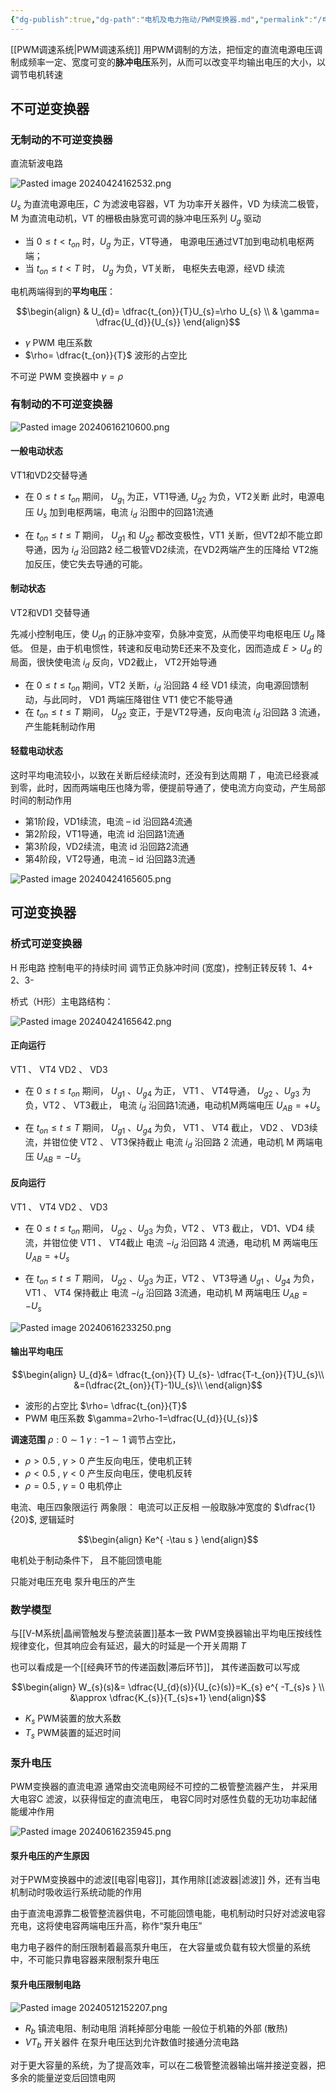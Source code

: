 ```yaml
---
{"dg-publish":true,"dg-path":"电机及电力拖动/PWM变换器.md","permalink":"/电机及电力拖动/PWM变换器/","dgPassFrontmatter":true,"noteIcon":"","created":"2024-05-21T15:20:27.821+08:00","updated":"2024-06-17T00:00:30.706+08:00"}
---
```


[[PWM调速系统\|PWM调速系统]]
用PWM调制的方法，把恒定的直流电源电压调制成频率一定、宽度可变的**脉冲电压**系列，从而可以改变平均输出电压的大小，以调节电机转速
## 不可逆变换器
### 无制动的不可逆变换器
直流斩波电路

![Pasted image 20240424162532.png](/img/user/%E5%8A%9F%E8%83%BD%E6%80%A7%E6%96%87%E4%BB%B6%E5%A4%B9/%E8%BD%BD%E5%85%A5%E7%9A%84%E5%AA%92%E4%BD%93%E8%B5%84%E6%BA%90/Pasted%20image%2020240424162532.png)

$U_{s}$ 为直流电源电压，$C$ 为滤波电容器，VT 为功率开关器件，VD 为续流二极管，M 为直流电动机，VT 的栅极由脉宽可调的脉冲电压系列 $U_{g}$ 驱动

- 当 $0\leq t<t_{on}$ 时，$U_{g}$ 为正，VT导通，
	电源电压通过VT加到电动机电枢两端； 
- 当 $t_{on} ≤ t < T$ 时， $U_{g}$ 为负，VT关断，
	电枢失去电源，经VD 续流

电机两端得到的**平均电压**：

$$\begin{align}
 & U_{d}= \dfrac{t_{on}}{T}U_{s}=\rho U_{s} \\
 & \gamma= \dfrac{U_{d}}{U_{s}}
\end{align}$$

- $\gamma$    PWM 电压系数
- $\rho= \dfrac{t_{on}}{T}$ 波形的占空比

不可逆 PWM 变换器中 $\gamma=\rho$

### 有制动的不可逆变换器
 
![Pasted image 20240616210600.png](/img/user/%E5%8A%9F%E8%83%BD%E6%80%A7%E6%96%87%E4%BB%B6%E5%A4%B9/%E8%BD%BD%E5%85%A5%E7%9A%84%E5%AA%92%E4%BD%93%E8%B5%84%E6%BA%90/Pasted%20image%2020240616210600.png)
#### 一般电动状态
VT1和VD2交替导通

- 在 $0\leq t\leq t_{on}$ 期间，
	$U_{g_{1}}$ 为正，VT1导通, $U_{g{2}}$ 为负，VT2关断
	此时，电源电压 $U_{s}$ 加到电枢两端，电流 $i_{d}$ 沿图中的回路1流通

- 在 $t_{on}\leq t\leq T$ 期间，
	$U_{g1}$ 和 $U_{g2}$ 都改变极性，VT1 关断，但VT2却不能立即导通，因为 $i_{d}$ 沿回路2 经二极管VD2续流，在VD2两端产生的压降给 VT2施加反压，使它失去导通的可能。

#### 制动状态
VT2和VD1 交替导通

先减小控制电压，使 $U_{ d 1}$ 的正脉冲变窄，负脉冲变宽，从而使平均电枢电压 $U_{d}$ 降低。
但是，由于机电惯性，转速和反电动势E还来不及变化，因而造成 $E > U_{d}$ 的局面，很快使电流 $i_{d}$ 反向，VD2截止， VT2开始导通
- 在 $0\leq t\leq t_{on}$ 期间，VT2 关断，$i_{d}$ 沿回路 4 经 VD1 续流，向电源回馈制动，与此同时， VD1 两端压降钳住 VT1 使它不能导通
- 在 $t_{on}\leq t\leq T$ 期间， $U_{g 2}$ 变正，于是VT2导通，反向电流 $i_{d}$ 沿回路 3 流通，产生能耗制动作用

#### 轻载电动状态
这时平均电流较小，以致在关断后经续流时，还没有到达周期 $T$ ，电流已经衰减到零，此时，因而两端电压也降为零，便提前导通了，使电流方向变动，产生局部时间的制动作用
- 第1阶段，VD1续流，电流 – id 沿回路4流通
- 第2阶段，VT1导通，电流 id 沿回路1流通
- 第3阶段，VD2续流，电流 id 沿回路2流通
- 第4阶段，VT2导通，电流 – id 沿回路3流通

![Pasted image 20240424165605.png](/img/user/%E5%8A%9F%E8%83%BD%E6%80%A7%E6%96%87%E4%BB%B6%E5%A4%B9/%E8%BD%BD%E5%85%A5%E7%9A%84%E5%AA%92%E4%BD%93%E8%B5%84%E6%BA%90/Pasted%20image%2020240424165605.png)

## 可逆变换器
### 桥式可逆变换器
H 形电路
控制电平的持续时间
调节正负脉冲时间 (宽度)，控制正转反转
1、4+
2、3-

桥式（H形）主电路结构：

![Pasted image 20240424165642.png](/img/user/%E5%8A%9F%E8%83%BD%E6%80%A7%E6%96%87%E4%BB%B6%E5%A4%B9/%E8%BD%BD%E5%85%A5%E7%9A%84%E5%AA%92%E4%BD%93%E8%B5%84%E6%BA%90/Pasted%20image%2020240424165642.png)

#### 正向运行
VT1 、  VT4
VD2 、 VD3
- 在 $0 ≤ t ≤ t_{on}$ 期间，
	$U_{g1}$ 、$U_{g {4}}$ 为正， VT1 、 VT4导通，
	$U_{g {2}}$ 、$U_{g {3}}$ 为负，VT2 、 VT3截止，
	电流 $i_{d}$ 沿回路1流通，电动机M两端电压 $U_{AB} = +U_{s}$ 

- 在 $t_{on} ≤ t ≤ T$ 期间， 
	$U_{g1}$ 、$U_{g {4}}$ 为负， VT1 、 VT4 截止，
	VD2 、 VD3续流，并钳位使 VT2 、 VT3保持截止
	电流 $i_{d}$ 沿回路 2 流通，电动机 M 两端电压 $U_{AB} = -U_{s}$ 

#### 反向运行
VT1 、  VT4
VD2 、 VD3
- 在 $0 ≤ t ≤ t_{on}$ 期间，
	$U_{g {2}}$ 、$U_{g {3}}$ 为负，VT2 、 VT3 截止，
	VD1、VD4 续流，并钳位使 VT1 、 VT4截止
	电流 $-i_{d}$ 沿回路 4 流通，电动机 M 两端电压 $U_{AB} = +U_{s}$ 

- 在 $t_{on} ≤ t ≤ T$ 期间， 
	$U_{g {2}}$ 、$U_{g {3}}$ 为正，VT2 、 VT3导通
	$U_{g1}$ 、$U_{g {4}}$ 为负， VT1 、 VT4 保持截止
	电流 $-i_{d}$ 沿回路 3流通，电动机 M 两端电压 $U_{AB} = -U_{s}$ 


![Pasted image 20240616233250.png](/img/user/%E5%8A%9F%E8%83%BD%E6%80%A7%E6%96%87%E4%BB%B6%E5%A4%B9/%E8%BD%BD%E5%85%A5%E7%9A%84%E5%AA%92%E4%BD%93%E8%B5%84%E6%BA%90/Pasted%20image%2020240616233250.png)
#### 输出平均电压
$$\begin{align}
  U_{d}&= \dfrac{t_{on}}{T} U_{s}- \dfrac{T-t_{on}}{T}U_{s}\\
&=(\dfrac{2t_{on}}{T}-1)U_{s}\\
\end{align}$$

- 波形的占空比
	$\rho= \dfrac{t_{on}}{T}$ 
-  PWM 电压系数
	$\gamma=2\rho-1=\dfrac{U_{d}}{U_{s}}$

**调速范围**   $\rho:0\sim 1$   $\gamma :-1\sim 1$
调节占空比，
-  $\rho>0.5$  , $\gamma>0$ 产生反向电压，使电机正转
-  $\rho<0.5$  , $\gamma<0$ 产生反向电压，使电机反转
-  $\rho=0.5$  , $\gamma=0$   电机停止



电流、电压四象限运行
两象限： 电流可以正反相
一般取脉冲宽度的 $\dfrac{1}{20}$, 逻辑延时

$$\begin{align}
Ke^{ -\tau s }
\end{align}$$

电机处于制动条件下，
且不能回馈电能

只能对电压充电
泵升电压的产生

### 数学模型
与[[V-M系统\|晶闸管触发与整流装置]]基本一致
PWM变换器输出平均电压按线性规律变化，但其响应会有延迟，最大的时延是一个开关周期 $T$

也可以看成是一个[[经典环节的传递函数\|滞后环节]]，
其传递函数可以写成

$$\begin{align}
W_{s}(s)&= \dfrac{U_{d}(s)}{U_{c}(s)}=K_{s} e^{ -T_{s}s } \\
&\approx \dfrac{K_{s}}{T_{s}s+1}
\end{align}$$

- $K_{s}$  PWM装置的放大系数
- $T_{s}$   PWM装置的延迟时间

### 泵升电压
PWM变换器的直流电源
	通常由交流电网经不可控的二极管整流器产生，
	并采用大电容C 滤波，以获得恒定的直流电压，
	电容C同时对感性负载的无功功率起储能缓冲作用

![Pasted image 20240616235945.png](/img/user/%E5%8A%9F%E8%83%BD%E6%80%A7%E6%96%87%E4%BB%B6%E5%A4%B9/%E8%BD%BD%E5%85%A5%E7%9A%84%E5%AA%92%E4%BD%93%E8%B5%84%E6%BA%90/Pasted%20image%2020240616235945.png)
#### 泵升电压的产生原因
对于PWM变换器中的滤波[[电容\|电容]]，其作用除[[滤波器\|滤波]] 外，还有当电机制动时吸收运行系统动能的作用

由于直流电源靠二极管整流器供电，不可能回馈电能，电机制动时只好对滤波电容充电，这将使电容两端电压升高，称作“泵升电压”

电力电子器件的耐压限制着最高泵升电压，
在大容量或负载有较大惯量的系统中，不可能只靠电容器来限制泵升电压
#### 泵升电压限制电路
![Pasted image 20240512152207.png](/img/user/%E5%8A%9F%E8%83%BD%E6%80%A7%E6%96%87%E4%BB%B6%E5%A4%B9/%E8%BD%BD%E5%85%A5%E7%9A%84%E5%AA%92%E4%BD%93%E8%B5%84%E6%BA%90/Pasted%20image%2020240512152207.png)

- $R_{b}$    镇流电阻、制动电阻
	消耗掉部分电能
	一般位于机箱的外部 (散热)
- $VT_{b}$   开关器件
	在泵升电压达到允许数值时接通分流电路

对于更大容量的系统，为了提高效率，可以在二极管整流器输出端并接逆变器，把多余的能量逆变后回馈电网





